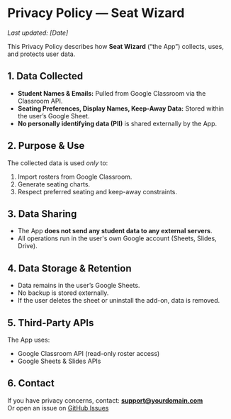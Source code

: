 # Privacy Policy — Seat Wizard

_Last updated: [Date]_

This Privacy Policy describes how **Seat Wizard** (“the App”) collects, uses, and protects user data.

## 1. Data Collected

- **Student Names & Emails:** Pulled from Google Classroom via the Classroom API.
- **Seating Preferences, Display Names, Keep-Away Data:** Stored within the user’s Google Sheet.
- **No personally identifying data (PII)** is shared externally by the App.

## 2. Purpose & Use

The collected data is used *only* to:
1. Import rosters from Google Classroom.
2. Generate seating charts.
3. Respect preferred seating and keep-away constraints.

## 3. Data Sharing

- The App **does not send any student data to any external servers**.
- All operations run in the user's own Google account (Sheets, Slides, Drive).

## 4. Data Storage & Retention

- Data remains in the user’s Google Sheets.
- No backup is stored externally.
- If the user deletes the sheet or uninstall the add-on, data is removed.

## 5. Third-Party APIs

The App uses:
- Google Classroom API (read-only roster access)
- Google Sheets & Slides APIs

## 6. Contact

If you have privacy concerns, contact: **support@yourdomain.com**  
Or open an issue on [GitHub Issues](https://github.com/beckym678-coder/seat-wizard/issues)

